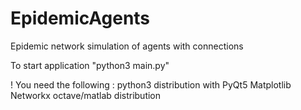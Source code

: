# EpidemicAgents
Epidemic network simulation of agents with connections

To start application "python3 main.py"

! You need the following :
    python3 distribution with
        PyQt5
        Matplotlib
        Networkx
    octave/matlab distribution
            
